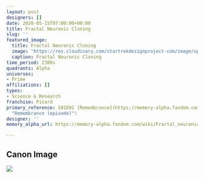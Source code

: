 ```yaml
---
layout: post
designers: []
date: 2020-05-15T07:00:00+00:00
title: Fractal Neuronic Cloning
slug: ''
featured_image:
  title: Fractal Neuronic Cloning
  image: "https://res.cloudinary.com/startrekdesignproject-com/image/upload/v1589584430/FractalNeuronicCloning.png"
  caption: Fractal Neuronic Cloning
time_period: 2300s
quadrants: Alpha
universes:
- Prime
affiliations: []
types:
- Science & Research
franchise: Picard
primary_reference: S01E01 [Remembrance](https://memory-alpha.fandom.com/wiki/Remembrance_(episode)
  "Remembrance (episode)")
designer: ''
memory_alpha_url: https://memory-alpha.fandom.com/wiki/Fractal_neuronic_cloning

---
```

## Canon Image

![](https://res.cloudinary.com/startrekdesignproject-com/image/upload/v1589488836/FractalNeuronicCloning1.jpg)